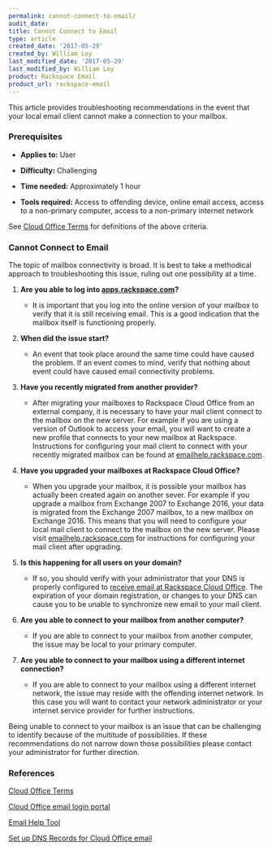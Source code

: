 ```yaml
---
permalink: cannot-connect-to-email/
audit_date:
title: Cannot Connect to Email
type: article
created_date: '2017-05-29'
created_by: William Loy
last_modified_date: '2017-05-29'
last_modified_by: William Loy
product: Rackspace Email
product_url: rackspace-email
---
```

This article provides troubleshooting recommendations in the event that your local email client cannot make a connection to your mailbox.

### Prerequisites

- **Applies to:** User

- **Difficulty:** Challenging

- **Time needed:** Approximately 1 hour

- **Tools required:** Access to offending device, online email access, access to a non-primary computer, access to a non-primary internet network

See [Cloud Office Terms](/how-to/cloud-office-terms/) for definitions of the above criteria.  

### Cannot Connect to Email

The topic of mailbox connectivity is broad. It is best to take a methodical approach to troubleshooting this issue, ruling out one possibility at a time.

1. **Are you able to log into [apps.rackspace.com](apps.rackspace.com)?**
    - It is important that you log into the online version of your mailbox to verify that it is still receiving email. This is a good indication that the mailbox itself is functioning properly.

2. **When did the issue start?**
    - An event that took place around the same time could have caused the problem. If an event comes to mind, verify that nothing about event could have caused email connectivity problems.  

3. **Have you recently migrated from another provider?**
    - After migrating your mailboxes to Rackspace Cloud Office from an external company, it is necessary to have your mail client connect to the mailbox on the new server. For example if you are using a version of Outlook to access your email, you will want to create a new profile that connects to your new mailbox at Rackspace. Instructions for configuring your mail client to connect with your recently migrated mailbox can be found at [emailhelp.rackspace.com](emailhelp.rackspace.com).

4. **Have you upgraded your mailboxes at Rackspace Cloud Office?**
    - When you upgrade your mailbox, it is possible your mailbox has actually been created again on another sever. For example if you upgrade a mailbox from Exchange 2007 to Exchange 2016, your data is migrated from the Exchange 2007 mailbox, to a new mailbox on Exchange 2016. This means that you will need to configure your local mail client to connect to the mailbox on the new server. Please visit [emailhelp.rackspace.com](emailhelp.rackspace.com) for instructions for configuring your mail client after upgrading.

5. **Is this happening for all users on your domain?**
    - If so, you should verify with your administrator that your DNS is properly configured to [receive email at Rackspace Cloud Office](/how-to/set-up-dns-records-for-cloud-office-email/). The expiration of your domain registration, or changes to your DNS can cause you to be unable to synchronize new email to your mail client.

6. **Are you able to connect to your mailbox from another computer?**
    - If you are able to connect to your mailbox from another computer, the issue may be local to your primary computer.

7. **Are you able to connect to your mailbox using a different internet connection?**
    - If you are able to connect to your mailbox using a different internet network, the issue may reside with the offending internet network. In this case you will want to contact your network administrator or your internet service provider for further instructions.

Being unable to connect to your mailbox is an issue that can be challenging to identify because of the multitude of possibilities. If these recommendations do not narrow down those possibilities please contact your administrator for further direction.

### References

[Cloud Office Terms](/how-to/cloud-office-terms/)

[Cloud Office email login portal](apps.rackspace.com)

[Email Help Tool](emailhelp.rackspace.com)

[Set up DNS Records for Cloud Office email]((/how-to/set-up-dns-records-for-cloud-office-email/))
